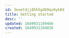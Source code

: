 ```yaml
---
id: 3exet4jj85h5gdb9qu9yk0d
title: Getting started
desc: ''
updated: 1649931109466
created: 1649931104026
---
```


